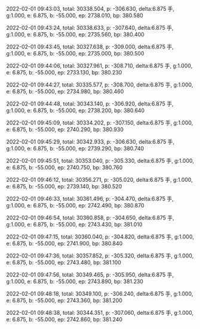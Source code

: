 2022-02-01 09:43:03, total: 30338.504, p: -306.630, delta:6.875 手, g:1.000, e: 6.875, b: -55.000, ep: 2738.010, bp: 380.580

2022-02-01 09:43:24, total: 30338.633, p: -307.640, delta:6.875 手, g:1.000, e: 6.875, b: -55.000, ep: 2735.560, bp: 380.400

2022-02-01 09:43:45, total: 30327.638, p: -309.000, delta:6.875 手, g:1.000, e: 6.875, b: -55.000, ep: 2735.000, bp: 380.500

2022-02-01 09:44:06, total: 30327.961, p: -308.710, delta:6.875 手, g:1.000, e: 6.875, b: -55.000, ep: 2733.130, bp: 380.230

2022-02-01 09:44:27, total: 30335.577, p: -308.700, delta:6.875 手, g:1.000, e: 6.875, b: -55.000, ep: 2734.980, bp: 380.460

2022-02-01 09:44:48, total: 30343.140, p: -306.920, delta:6.875 手, g:1.000, e: 6.875, b: -55.000, ep: 2738.200, bp: 380.640

2022-02-01 09:45:09, total: 30334.202, p: -307.150, delta:6.875 手, g:1.000, e: 6.875, b: -55.000, ep: 2740.290, bp: 380.930

2022-02-01 09:45:29, total: 30342.933, p: -306.630, delta:6.875 手, g:1.000, e: 6.875, b: -55.000, ep: 2739.290, bp: 380.740

2022-02-01 09:45:51, total: 30353.040, p: -305.330, delta:6.875 手, g:1.000, e: 6.875, b: -55.000, ep: 2740.750, bp: 380.760

2022-02-01 09:46:12, total: 30356.271, p: -305.020, delta:6.875 手, g:1.000, e: 6.875, b: -55.000, ep: 2739.140, bp: 380.520

2022-02-01 09:46:33, total: 30361.496, p: -304.470, delta:6.875 手, g:1.000, e: 6.875, b: -55.000, ep: 2742.490, bp: 380.870

2022-02-01 09:46:54, total: 30360.858, p: -304.650, delta:6.875 手, g:1.000, e: 6.875, b: -55.000, ep: 2743.430, bp: 381.010

2022-02-01 09:47:15, total: 30360.040, p: -304.820, delta:6.875 手, g:1.000, e: 6.875, b: -55.000, ep: 2741.900, bp: 380.840

2022-02-01 09:47:36, total: 30357.852, p: -305.320, delta:6.875 手, g:1.000, e: 6.875, b: -55.000, ep: 2743.480, bp: 381.100

2022-02-01 09:47:56, total: 30349.465, p: -305.950, delta:6.875 手, g:1.000, e: 6.875, b: -55.000, ep: 2743.890, bp: 381.230

2022-02-01 09:48:18, total: 30349.100, p: -306.240, delta:6.875 手, g:1.000, e: 6.875, b: -55.000, ep: 2743.360, bp: 381.200

2022-02-01 09:48:38, total: 30344.351, p: -307.060, delta:6.875 手, g:1.000, e: 6.875, b: -55.000, ep: 2742.860, bp: 381.240
